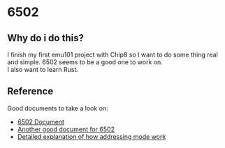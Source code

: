 # 6502
## Why do i do this?
I finish my first emu101 project with Chip8 so I want to do some thing real and simple. 6502 seems to be a good one to work on.<br>
I also want to learn Rust.<br>
## Reference
Good documents to take a look on:
* [6502 Document](https://www.masswerk.at/6502/6502_instruction_set.html)
* [Another good document for 6502](http://www.6502.org/users/obelisk/)
* [Detailed explanation of how addressing mode work](https://slark.me/c64-downloads/6502-addressing-modes.pdf)